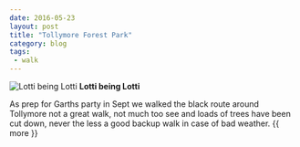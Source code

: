 ```yaml
---
date: 2016-05-23
layout: post
title: "Tollymore Forest Park"
category: blog
tags:
 - walk
---
```


<!--start excerpt-->
![Lotti being Lotti](/images/2016/2016-05-23-tollymore-forest-park.jpg)
**Lotti being Lotti**

As prep for Garths party in Sept we walked the black route around Tollymore not a great walk, not much too see and loads of trees have been cut down, never the less a good backup walk in case of bad weather.
{{ more }}


